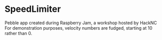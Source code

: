 # SpeedLimiter
Pebble app created during Raspberry Jam, a workshop hosted by HackNC
For demonstration purposes, velocity numbers are fudged, starting at 10 rather than 0.
